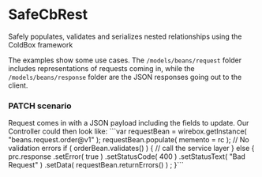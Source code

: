 # SafeCbRest
Safely populates, validates and serializes nested relationships using the ColdBox framework

The examples show some use cases. The `/models/beans/request` folder includes representations of requests coming in, while the `/models/beans/response` folder are the JSON responses going out to the client.

<h3>PATCH scenario</h3>
Request comes in with a JSON payload including the fields to update. Our Controller could then look like:
```var requestBean = wirebox.getInstance( "beans.request.order@v1" );
requestBean.populate( memento = rc );
// No validation errors
if ( orderBean.validates() )
{
  // call the service layer
}
else
{
  prc.response
		.setError( true )
		.setStatusCode( 400 )
		.setStatusText( "Bad Request" )
		.setData( requestBean.returnErrors() )
	;
}```

